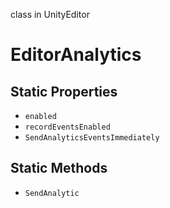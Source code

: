 class in UnityEditor
# EditorAnalytics

## Static Properties
- `enabled`
- `recordEventsEnabled`
- `SendAnalyticsEventsImmediately`
## Static Methods
- `SendAnalytic`

